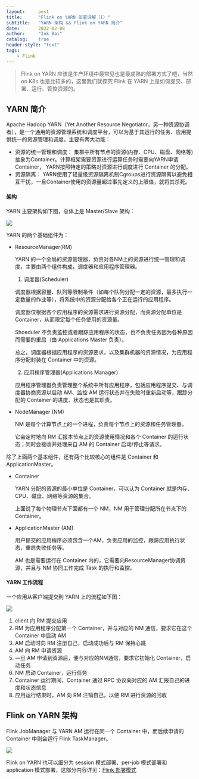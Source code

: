 ```yaml
---
layout:     post
title:      "Flink on YARN 部署详解（I）"
subtitle:   "YARN 架构 && Flink on YARN 简介"
date:       2022-02-08
author:     "Ink Bai"
catalog:    true
header-style: "text"
tags:
    - Flink
---
```


> Flink on YARN 应该是生产环境中最常见也是最成熟的部署方式了吧，当然 on K8s 也是比较多的，这里我们就探究 Flink 在 YARN 上是如何提交、部署、运行、管控资源的。

## YARN 简介
Apache Hadoop YARN（Yet Another Resource Negotiator，另一种资源协调者），是一个通用的资源管理系统和调度平台，可以为基于其运行的任务、应用提供统一的资源管理和调度。主要有两大功能：

- 资源的统一管理和调度： 集群中所有节点的资源(内存、CPU、磁盘、网络等)抽象为Container。计算框架需要资源进行运算任务时需要向YARN申请 Container， YARN按照特定的策略对资源进行调度进行 Container 的分配。
- 资源隔离： YARN使用了轻量级资源隔离机制Cgroups进行资源隔离以避免相互干扰，一旦Container使用的资源量超过事先定义的上限值，就将其杀死。

#### 架构
YARN 主要架构如下图，总体上是 Master/Slave 架构：

![](/img/content/Nodo.jpg)

YARN 的两个基础组件为：

- ResourceManager(RM)

  YARN 的一个全局的资源管理器，负责对各NM上的资源进行统一管理和调度，主要由两个组件构成，调度器和应用程序管理器。

    1. 调度器(Scheduler)

    调度器根据容量、队列等限制条件（如每个队列分配一定的资源，最多执行一定数量的作业等），将系统中的资源分配给各个正在运行的应用程序。

    调度器仅根据各个应用程序的资源需求进行资源分配，而资源分配单位是 Container，从而限定每个任务使用的资源量。

    Shceduler 不负责监控或者跟踪应用程序的状态，也不负责任务因为各种原因而需要的重启（由 Applications Master 负责）。

    总之，调度器根据应用程序的资源要求，以及集群机器的资源情况，为应用程序分配封装在 Container 中的资源。

    2. 应用程序管理器(Applications Manager)

    应用程序管理器负责管理整个系统中所有应用程序，包括应用程序提交、与调度器协商资源以启动 AM、监控 AM 运行状态并在失败时重新启动等，跟踪分配的 Container 的进度、状态也是其职责。

- NodeManager (NM)

  NM 是每个计算节点上的一个进程，负责每个节点上的资源和任务管理器。

  它会定时地向 RM 汇报本节点上的资源使用情况和各个 Container 的运行状态；同时会接收并处理来自 AM 的 Container 启动/停止等请求。

除了上面两个基本组件，还有两个比较核心的组件是 Container 和 ApplicationMaster。

- Container

  YARN 分配的资源的最小单位是 Container，可以认为 Container 就是内存、CPU、磁盘、网络等资源的集合。

  上面说了每个物理节点下面都有一个 NM，NM 用于管理分配所在节点下的 Container。

- ApplicationMaster (AM)

  用户提交的应用程序必须包含一个AM，负责应用的监控，跟踪应用执行状态，重启失败任务等。

  AM 也是需要运行在 Container 内的，它需要向ResourceManager协调资源，并且与 NM 协同工作完成 Task 的执行和监控。

#### YARN 工作流程
一个应用从客户端提交到 YARN 上的流程如下图：

![](/img/content/yarn-work.jpg)

1. client 向 RM 提交应用
2. RM 为应用程序分配第一个 Container，并与对应的 NM 通信，要求它在这个 Container 中启动 AM
3. AM 启动时向 RM 注册自己，启动成功后与 RM 保持心跳
4. AM 向 RM 申请资源
5. —旦 AM 申请到资源后，便与对应的NM通信，要求它初始化 Container，启动任务
6. NM 启动 Container，运行任务
7. Container 运行期间，Container 通过 RPC 协议向对应的 AM 汇报自己的进度和状态信息
8. 应用运行结束时，AM 向 RM 注销自己，以便 RM 进行资源的回收

## Flink on YARN 架构
Flink JobManager 与 YARN AM 运行在同一个 Container 中，而后续申请的 Container 中则会运行 Flink TaskManager。

![](/img/content/flink-yarn.jpg)

Flink on YARN 也可以细分为 session 模式部署、per-job 模式部署和 application 模式部署，这部分内容详见：[Flink 部署模式](/2021/08/26/flink-architecture/#部署模式)
